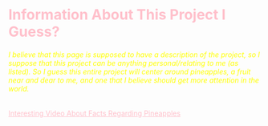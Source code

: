 <head>
  <title>Project 0</title>
  </head>
  
  <style>
    h1 {
      color:pink;
  }
    h6 {
      color:yellow;
  }
    a {
      color:pink;
  }
  
  </style>
  
  <body>
  <h1>Information About This Project I Guess?</h1>
  <h6>I believe that this page is supposed to have a description of the project, so I suppose that this project can be anything personal/relating to me (as listed). So I guess this entire project will center around pineapples, a fruit near and dear to me, and one that I believe should get more attention in the world.</h6>
  
<a href="https://www.youtube.com/watch?v=dQw4w9WgXcQ">Interesting Video About Facts Regarding Pineapples</a>

  
